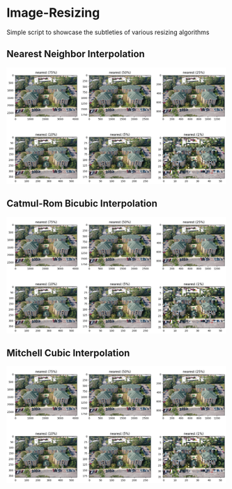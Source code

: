 # Image-Resizing
Simple script to showcase the subtleties of various resizing algorithms

## Nearest Neighbor Interpolation
<img src="https://github.com/nps6-uwf/Image-Resizing/blob/main/images/nearest_resizing.png?raw=true"></img>

## Catmul-Rom Bicubic Interpolation
<img src="https://github.com/nps6-uwf/Image-Resizing/blob/main/images/nearest_resizing.png?raw=true"></img>

## Mitchell Cubic Interpolation
<img src="https://github.com/nps6-uwf/Image-Resizing/blob/main/images/nearest_resizing.png?raw=true"></img>
